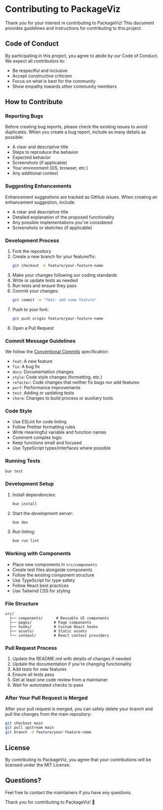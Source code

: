 # Contributing to PackageViz

Thank you for your interest in contributing to PackageViz! This document provides guidelines and instructions for contributing to this project.

## Code of Conduct

By participating in this project, you agree to abide by our Code of Conduct. We expect all contributors to:
- Be respectful and inclusive
- Accept constructive criticism
- Focus on what is best for the community
- Show empathy towards other community members

## How to Contribute

### Reporting Bugs

Before creating bug reports, please check the existing issues to avoid duplicates. When you create a bug report, include as many details as possible:

- A clear and descriptive title
- Steps to reproduce the behavior
- Expected behavior
- Screenshots (if applicable)
- Your environment (OS, browser, etc.)
- Any additional context

### Suggesting Enhancements

Enhancement suggestions are tracked as GitHub issues. When creating an enhancement suggestion, include:

- A clear and descriptive title
- Detailed explanation of the proposed functionality
- Any possible implementations you've considered
- Screenshots or sketches (if applicable)

### Development Process

1. Fork the repository
2. Create a new branch for your feature/fix:
   ```bash
   git checkout -b feature/your-feature-name
   ```
3. Make your changes following our coding standards
4. Write or update tests as needed
5. Run tests and ensure they pass
6. Commit your changes:
   ```bash
   git commit -m "feat: add some feature"
   ```
7. Push to your fork:
   ```bash
   git push origin feature/your-feature-name
   ```
8. Open a Pull Request

### Commit Message Guidelines

We follow the [Conventional Commits](https://www.conventionalcommits.org/) specification:

- `feat`: A new feature
- `fix`: A bug fix
- `docs`: Documentation changes
- `style`: Code style changes (formatting, etc.)
- `refactor`: Code changes that neither fix bugs nor add features
- `perf`: Performance improvements
- `test`: Adding or updating tests
- `chore`: Changes to build process or auxiliary tools

### Code Style

- Use ESLint for code linting
- Follow Prettier formatting rules
- Write meaningful variable and function names
- Comment complex logic
- Keep functions small and focused
- Use TypeScript types/interfaces where possible

### Running Tests

```bash
bun test
```

### Development Setup

1. Install dependencies:
   ```bash
   bun install
   ```

2. Start the development server:
   ```bash
   bun dev
   ```

3. Run linting:
   ```bash
   bun run lint
   ```

### Working with Components

- Place new components in `src/components`
- Create test files alongside components
- Follow the existing component structure
- Use TypeScript for type safety
- Follow React best practices
- Use Tailwind CSS for styling

### File Structure

```
src/
  ├── components/      # Reusable UI components
  ├── pages/          # Page components
  ├── hooks/          # Custom React hooks
  ├── assets/         # Static assets
  └── context/        # React context providers
```

### Pull Request Process

1. Update the README.md with details of changes if needed
2. Update the documentation if you're changing functionality
3. Add tests for new features
4. Ensure all tests pass
5. Get at least one code review from a maintainer
6. Wait for automated checks to pass

### After Your Pull Request is Merged

After your pull request is merged, you can safely delete your branch and pull the changes from the main repository:

```bash
git checkout main
git pull upstream main
git branch -d feature/your-feature-name
```

## License

By contributing to PackageViz, you agree that your contributions will be licensed under the MIT License.

## Questions?

Feel free to contact the maintainers if you have any questions.

Thank you for contributing to PackageViz! 🎉